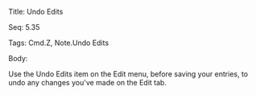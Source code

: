 Title:  Undo Edits

Seq:    5.35

Tags:   Cmd.Z, Note.Undo Edits

Body:   
 
Use the Undo Edits item on the Edit menu, before saving your entries, to undo any changes you've made on the Edit tab. 


